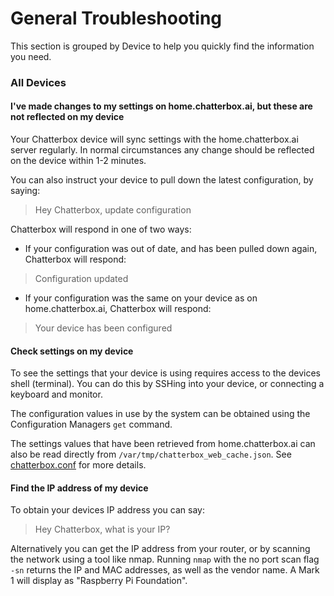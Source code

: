 # General Troubleshooting

This section is grouped by Device to help you quickly find the information you need.

### All Devices

#### I've made changes to my settings on home.chatterbox.ai, but these are not reflected on my device

Your Chatterbox device will sync settings with the home.chatterbox.ai server regularly. In normal circumstances any change should be reflected on the device within 1-2 minutes.

You can also instruct your device to pull down the latest configuration, by saying:

> Hey Chatterbox, update configuration

Chatterbox will respond in one of two ways:

* If your configuration was out of date, and has been pulled down again, Chatterbox will respond:

> Configuration updated

* If your configuration was the same on your device as on home.chatterbox.ai, Chatterbox will respond:

> Your device has been configured

#### Check settings on my device

To see the settings that your device is using requires access to the devices shell \(terminal\). You can do this by SSHing into your device, or connecting a keyboard and monitor.

The configuration values in use by the system can be obtained using the Configuration Managers `get` command.

The settings values that have been retrieved from home.chatterbox.ai can also be read directly from `/var/tmp/chatterbox_web_cache.json`. See [chatterbox.conf](../customizations/chatterbox-conf.md) for more details.

#### Find the IP address of my device

To obtain your devices IP address you can say:

> Hey Chatterbox, what is your IP?

Alternatively you can get the IP address from your router, or by scanning the network using a tool like nmap. Running `nmap` with the no port scan flag `-sn` returns the IP and MAC addresses, as well as the vendor name. A Mark 1 will display as "Raspberry Pi Foundation".

